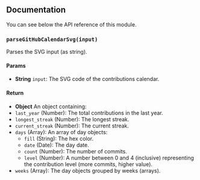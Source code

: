 ## Documentation

You can see below the API reference of this module.

### `parseGitHubCalendarSvg(input)`
Parses the SVG input (as string).

#### Params
- **String** `input`: The SVG code of the contributions calendar.

#### Return
- **Object** An object containing:
 - `last_year` (Number): The total contributions in the last year.
 - `longest_streak` (Number): The longest streak.
 - `current_streak` (Number): The current streak.
 - `days` (Array): An array of day objects:
   - `fill` (String): The hex color.
   - `date` (Date): The day date.
   - `count` (Number): The number of commits.
   - `level` (Number): A number between 0 and 4 (inclusive) representing the contribution level (more commits, higher value).
 - `weeks` (Array): The day objects grouped by weeks (arrays).

